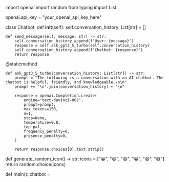 import openai
import random
from typing import List

openai.api_key = "your_openai_api_key_here"

class Chatbot:
    def __init__(self):
        self.conversation_history: List[str] = []

    def send_message(self, message: str) -> str:
        self.conversation_history.append(f"User: {message}")
        response = self.ask_gpt3_5_turbo(self.conversation_history)
        self.conversation_history.append(f"Chatbot: {response}")
        return response

    
@staticmethod

    def ask_gpt3_5_turbo(conversation_history: List[str]) -> str:
        prompt = "The following is a conversation with an AI chatbot. The chatbot is helpful, friendly, and knowledgeable.\n\n"
        prompt += "\n".join(conversation_history) + "\n"

        response = openai.Completion.create(
            engine="text-davinci-002",
            prompt=prompt,
            max_tokens=150,
            n=1,
            stop=None,
            temperature=0.8,
            top_p=1,
            frequency_penalty=0,
            presence_penalty=0,
        )

        return response.choices[0].text.strip()

def generate_random_icon() -> str:
    icons = ["😀", "😃", "😄", "😁", "😆", "😅"]
    return random.choice(icons)

def main():
    chatbot =
